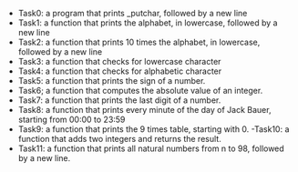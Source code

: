 - Task0: a program that prints _putchar, followed by a new line
- Task1: a function that prints the alphabet, in lowercase, followed by a new line
- Task2: a function that prints 10 times the alphabet, in lowercase, followed by a new line
- Task3: a function that checks for lowercase character
- Task4: a function that checks for alphabetic character
- Task5: a function that prints the sign of a number.
- Task6; a function that computes the absolute value of an integer.
- Task7: a function that prints the last digit of a number.
- Task8: a function that prints every minute of the day of Jack Bauer, starting from 00:00 to 23:59
- Task9: a function that prints the 9 times table, starting with 0.
-Task10: a function that adds two integers and returns the result.
- Task11: a function that prints all natural numbers from n to 98, followed by a new line.
